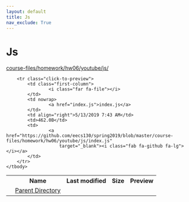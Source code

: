 ```yaml
---
layout: default
title: Js
nav_exclude: True
---
```


# Js

[course-files/homework/hw06/youtube/js/](.)

<table class="tbl-files">
    <tbody>
        <tr>
            <th valign="top"></th>
            <th>Name</th>
            <th>Last modified</th>
            <th>Size</th>
            <th>Preview</th>
        </tr>
        <tr>
            <td valign="top">
                <i class="fa fa-folder-open"></i>
            </td>
            <td><a href="../">Parent Directory</a></td>
            <td>&nbsp;</td>
            <td>&nbsp;</td>
            <td>&nbsp;</td>
        </tr>

        <tr class="click-to-preview">
            <td class="first-column">
                    <i class="far fa-file"></i>
            </td>
            <td nowrap>
                    <a href="index.js">index.js</a>
            </td>
            <td align="right">5/13/2019 7:43 AM</td>
            <td>462.0B</td>
            <td>
                    <a href="https://github.com/eecs130/spring2019/blob/master/course-files/homework/hw06/youtube/js/index.js"
                        target="_blank"><i class="fab fa-github fa-lg"></i></a>
            </td>
        </tr>
    </tbody>
</table>

